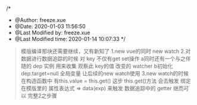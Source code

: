 /*
 * @Author: freeze.xue 
 * @Date: 2020-01-03 11:56:50 
 * @Last Modified by: freeze.xue
 * @Last Modified time: 2020-01-14 10:07:33
 */

> 模版编译那块还需要继续，又有新知了
> 1.new vue的同时 new watch 
> 2.对数据进行数据追踪的时候  对 key 不仅有get  set操作 a同时还有一个与之伴随的 dep 实例 用来收集 观察此 key的值 改变的 watcher b初始化 dep.target=null 全局变量 让后续的new watch使用
> 3.new watch的时候 在构造函数中 有this.value = this.get() 这步 this.get()方法 会去触发 绑定在模版里的 属性表达式 => data(exp) 来触发 数据追踪中的 getter 继而可以 完整2之步骤

